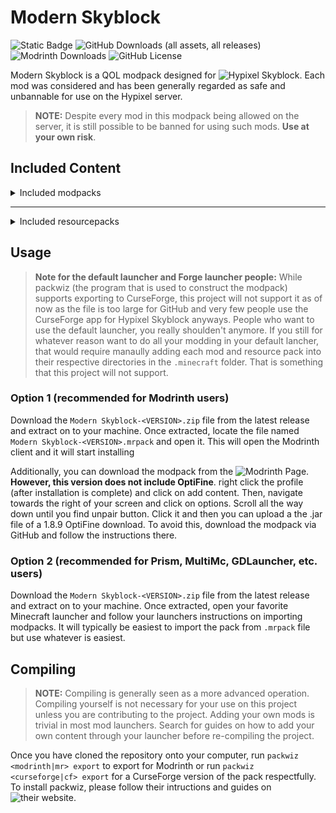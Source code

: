 # Modern Skyblock
![Static Badge](https://img.shields.io/badge/Made_with-packwiz-blue?link=https%3A%2F%2Fgithub.com%2Fpackwiz%2Fpackwiz)
![GitHub Downloads (all assets, all releases)](https://img.shields.io/github/downloads/bjunee/modern-skyblock/total?label=GitHub%20Downloads)
![Modrinth Downloads](https://img.shields.io/modrinth/dt/1Cy1eB3Z?label=Modrinth%20Downloads)
![GitHub License](https://img.shields.io/github/license/bjunee/modern-skyblock)

Modern Skyblock is a QOL modpack designed for ![Hypixel Skyblock](https://hypixel.net/). Each mod was considered and has been generally regarded as safe and unbannable for use on the Hypixel server.
> **NOTE:**
> Despite every mod in this modpack being allowed on the server, it is still possible to be banned for using such mods. **Use at your own risk**.

## Included Content
<details>
<summary>Included modpacks</summary>
<details>
<summary>Skyblock focused mods</summary>
  
- ![Dankers](https://hypixel.net/threads/forge-1-8-9-dankers-skyblock-mod.3577020/)
- ![Dungeon Rooms](https://hypixel.net/threads/forge-1-8-9-dungeon-rooms-mod-v3-2-secret-waypoints-for-the-new-dungeon-rooms.3871036/)
- ![Not Enough Updates (NEU)](https://hypixel.net/threads/notenoughupdates-neu-skyblock-mod-release.3135465/)
- ![Skyblock Addons (SBA)](https://hypixel.net/threads/forge-1-8-9-skyblockaddons-useful-features-for-skyblock.2109217/)
- ![Skytils](https://hypixel.net/threads/skytils-skyblock-mod-dungeons-score-calculation-and-more.3856202/)
</details>
<details>
<summary>General purpose mods</summary>
  
- ![Crash Patch](https://github.com/Polyfrost/CrashPatch)
- ![Foam Fix](https://modrinth.com/mod/foamfix)
- ![OptiFine](https://optifine.net/home)
- ![Patcher](https://sk1er.club/mods/patcher)
- ![Poly Sprint](https://modrinth.com/mod/polysprint)
- ![Scrollable Tooltips](https://sk1er.club/mods/text_overflow_scroll)
</details>
</details>

---

<details>
<summary>Included resourcepacks</summary>
  
- ![FurfSky - Reborn](https://furfsky.net/)
- ![Hypixel Plus](https://hypixel.net/threads/0-20-1-hypixel-for-1-8-1-12-and-1-20.4174260/)
- ![Modernity](https://modrinth.com/resourcepack/modernity)
</details>

## Usage
> **Note for the default launcher and Forge launcher people:**
> While packwiz (the program that is used to construct the modpack) supports exporting to CurseForge, this project will not support it as of now as the file is too large for GitHub and very few people use the CurseForge app for Hypixel Skyblock anyways. People who want to use the default launcher, you really shoulden't anymore. If you still for whatever reason want to do all your modding in your default lancher, that would require manaully adding each mod and resource pack into their respective directories in the `.minecraft` folder. That is something that this project will not support.

### Option 1 (recommended for Modrinth users)
Download the `Modern Skyblock-<VERSION>.zip` file from the latest release and extract on to your machine. Once extracted, locate the file named `Modern Skyblock-<VERSION>.mrpack` and open it. This will open the Modrinth client and it will start installing

Additionally, you can download the modpack from the ![Modrinth Page](https://modrinth.com/modpack/modern-skyblock). **However, this version does not include OptiFine**. right click the profile (after installation is complete) and click on add content. Then, navigate towards the right of your screen and click on options. Scroll all the way down until you find unpair button. Click it and then you can upload a the .jar file of a 1.8.9 OptiFine download. To avoid this, download the modpack via GitHub and follow the instructions there.

### Option 2 (recommended for Prism, MultiMc, GDLauncher, etc. users)
Download the `Modern Skyblock-<VERSION>.zip` file from the latest release and extract on to your machine. Once extracted, open your favorite Minecraft launcher and follow your launchers instructions on importing modpacks. It will typically be easiest to import the pack from `.mrpack` file but use whatever is easiest.

## Compiling
> **NOTE:**
> Compiling is generally seen as a more advanced operation. Compiling yourself is not necessary for your use on this project unless you are contributing to the project. Adding your own mods is trivial in most mod launchers. Search for guides on how to add your own content through your launcher before re-compiling the project.

Once you have cloned the repository onto your computer, run `packwiz <modrinth|mr> export` to export for Modrinth or run `packwiz <curseforge|cf> export` for a CurseForge version of the pack respectfully. To install packwiz, please follow their intructions and guides on ![their website](https://packwiz.infra.link/).



